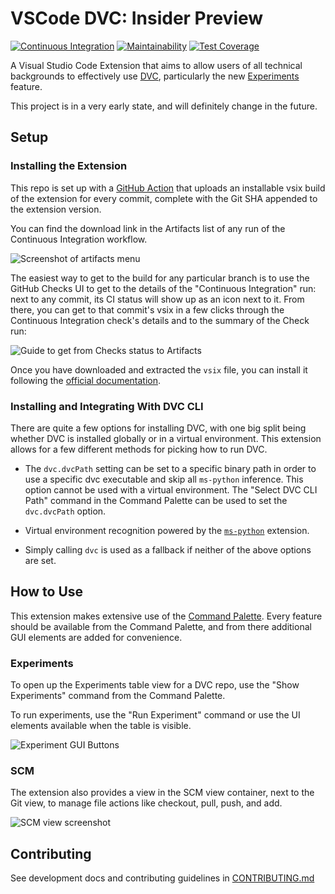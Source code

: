 # VSCode DVC: Insider Preview

[![Continuous Integration](https://github.com/iterative/vscode-dvc/actions/workflows/build.yml/badge.svg)](https://github.com/iterative/vscode-dvc/actions/workflows/build.yml)
[![Maintainability](https://api.codeclimate.com/v1/badges/fb243c31ea059c0038b2/maintainability)](https://codeclimate.com/repos/608b5886f52398018b00264c/maintainability)
[![Test Coverage](https://api.codeclimate.com/v1/badges/fb243c31ea059c0038b2/test_coverage)](https://codeclimate.com/repos/608b5886f52398018b00264c/test_coverage)

A Visual Studio Code Extension that aims to allow users of all technical
backgrounds to effectively use [DVC](https://dvc.org/), particularly the new
[Experiments](https://dvc.org/doc/start/experiments) feature.

This project is in a very early state, and will definitely change in the future.

## Setup

### Installing the Extension

This repo is set up with a
[GitHub Action](https://github.com/iterative/vscode-dvc/actions) that uploads an
installable vsix build of the extension for every commit, complete with the Git
SHA appended to the extension version.

You can find the download link in the Artifacts list of any run of the
Continuous Integration workflow.

![Screenshot of artifacts menu](https://user-images.githubusercontent.com/9111807/118053924-64d0e000-b353-11eb-8d3d-7e202d741f54.png)

The easiest way to get to the build for any particular branch is to use the
GitHub Checks UI to get to the details of the "Continuous Integration" run: next
to any commit, its CI status will show up as an icon next to it. From there, you
can get to that commit's vsix in a few clicks through the Continuous Integration
check's details and to the summary of the Check run:

![Guide to get from Checks status to Artifacts](https://user-images.githubusercontent.com/9111807/118057990-19bacb00-b35b-11eb-9030-558e802668f1.png)

Once you have downloaded and extracted the `vsix` file, you can install it
following the
[official documentation](https://code.visualstudio.com/docs/editor/extension-marketplace#_install-from-a-vsix).

### Installing and Integrating With DVC CLI

There are quite a few options for installing DVC, with one big split being
whether DVC is installed globally or in a virtual environment. This extension
allows for a few different methods for picking how to run DVC.

- The `dvc.dvcPath` setting can be set to a specific binary path in order to use
  a specific dvc executable and skip all `ms-python` inference. This option
  cannot be used with a virtual environment. The "Select DVC CLI Path" command
  in the Command Palette can be used to set the `dvc.dvcPath` option.

- Virtual environment recognition powered by the
  [`ms-python`](https://marketplace.visualstudio.com/items?itemName=ms-python.python)
  extension.

- Simply calling `dvc` is used as a fallback if neither of the above options are
  set.

## How to Use

This extension makes extensive use of the
[Command Palette](https://code.visualstudio.com/docs/getstarted/userinterface#_command-palette).
Every feature should be available from the Command Palette, and from there
additional GUI elements are added for convenience.

### Experiments

To open up the Experiments table view for a DVC repo, use the "Show Experiments"
command from the Command Palette.

To run experiments, use the "Run Experiment" command or use the UI elements
available when the table is visible.

![Experiment GUI Buttons](https://user-images.githubusercontent.com/9111807/118054967-40760300-b355-11eb-8ee6-38a344bdaced.png)

### SCM

The extension also provides a view in the SCM view container, next to the Git
view, to manage file actions like checkout, pull, push, and add.

![SCM view screenshot](https://user-images.githubusercontent.com/9111807/118057076-19b9cb80-b359-11eb-91bc-9c73a85a83a8.png)

## Contributing

See development docs and contributing guidelines in
[CONTRIBUTING.md](CONTRIBUTING.md)
